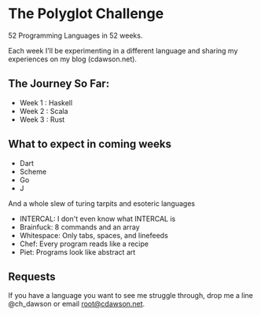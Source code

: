 The Polyglot Challenge
======================

52 Programming Languages in 52 weeks.

Each week I'll be experimenting in a different language and sharing my experiences on my blog (cdawson.net).

The Journey So Far:
-------------------

+ Week 1 : Haskell
+ Week 2 : Scala
+ Week 3 : Rust

What to expect in coming weeks
------------------------------

+ Dart
+ Scheme
+ Go
+ J

And a whole slew of turing tarpits and esoteric languages
+ INTERCAL: I don't even know what INTERCAL is
+ Brainfuck: 8 commands and an array
+ Whitespace: Only tabs, spaces, and linefeeds
+ Chef: Every program reads like a recipe
+ Piet: Programs look like abstract art

Requests
--------

If you have a language you want to see me struggle through, drop me a line @ch_dawson or email root@cdawson.net.
